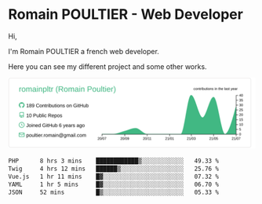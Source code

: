 # Romain POULTIER - Web Developer

Hi,

I'm Romain POULTIER a french web developer.

Here you can see my different project and some other works.



[![](https://raw.githubusercontent.com/romainpltr/romainpltr/master/profile-summary-card-output/vue/0-profile-details.svg)](https://github.com/vn7n24fzkq/github-profile-summary-cards)

<!--START_SECTION:waka-->
```text
PHP      8 hrs 3 mins    ████████████▒░░░░░░░░░░░░   49.33 % 
Twig     4 hrs 12 mins   ██████▒░░░░░░░░░░░░░░░░░░   25.76 % 
Vue.js   1 hr 11 mins    █▓░░░░░░░░░░░░░░░░░░░░░░░   07.32 % 
YAML     1 hr 5 mins     █▓░░░░░░░░░░░░░░░░░░░░░░░   06.70 % 
JSON     52 mins         █▒░░░░░░░░░░░░░░░░░░░░░░░   05.33 % 
```
<!--END_SECTION:waka-->
